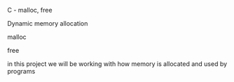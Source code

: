 C - malloc, free



Dynamic memory allocation

malloc

free

in this project we will be working with how memory is allocated and used by programs
